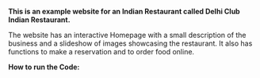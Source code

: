 **This is an example website for an Indian Restaurant called Delhi Club Indian Restaurant.**

The website has an interactive Homepage with a small description of the business and a slideshow of images showcasing the restaurant. 
It also has functions to make a reservation and to order food online.

**How to run the Code:**
